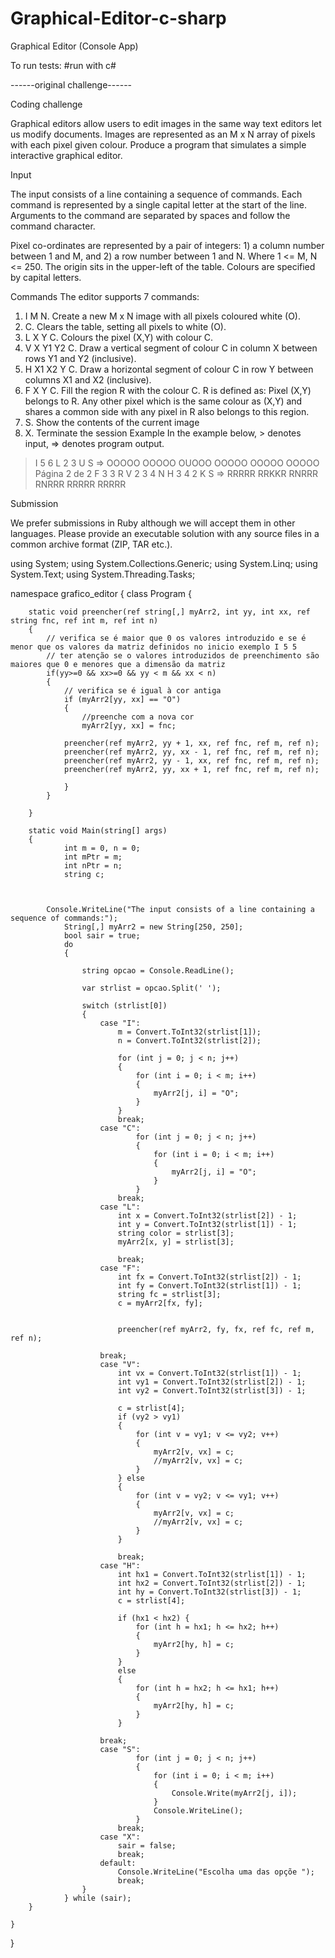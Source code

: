 # Graphical-Editor-c-sharp
Graphical Editor (Console App)

To run tests: #run with c#

------original challenge------

Coding challenge

Graphical editors allow users to edit images in the same way text editors let us modify documents. Images are represented as an M x N array of pixels with each pixel given colour.
Produce a program that simulates a simple interactive graphical editor.

Input

The input consists of a line containing a sequence of commands. Each command is represented by a single capital letter at the start of the line. Arguments to the command are separated by spaces and follow the command character.

Pixel co-ordinates are represented by a pair of integers: 1) a column number between 1 and M, and 2) a row number between 1 and N. Where 1 <= M, N <= 250. The origin sits in the upper-left of the table. Colours are specified by capital letters.

Commands
The editor supports 7 commands:
1. I M N. Create a new M x N image with all pixels coloured white (O).
2. C. Clears the table, setting all pixels to white (O).
3. L X Y C. Colours the pixel (X,Y) with colour C.
4. V X Y1 Y2 C. Draw a vertical segment of colour C in column X between rows Y1 and Y2
(inclusive).
5. H X1 X2 Y C. Draw a horizontal segment of colour C in row Y between columns X1 and 
X2
(inclusive).
6. F X Y C. Fill the region R with the colour C. R is defined as: Pixel (X,Y) belongs to R. Any 
other pixel which is the same colour as (X,Y) and shares a common side with any pixel in R 
also belongs to this region.
7. S. Show the contents of the current image
8. X. Terminate the session
Example
In the example below, > denotes input, => denotes program output.

> I 5 6
> L 2 3 U
> S
=>
OOOOO
OOOOO
OUOOO
OOOOO
OOOOO
OOOOO
Página 2 de 2
> F 3 3 R
> V 2 3 4 N
> H 3 4 2 K
> S
=>
RRRRR
RRKKR
RNRRR
RNRRR
RRRRR
RRRRR



Submission

We prefer submissions in Ruby although we will accept them in other languages. 
Please provide an executable solution with any source files in a common archive format (ZIP,  TAR etc.).


using System;
using System.Collections.Generic;
using System.Linq;
using System.Text;
using System.Threading.Tasks;

namespace grafico_editor
{
    class Program
    {

       
        static void preencher(ref string[,] myArr2, int yy, int xx, ref string fnc, ref int m, ref int n)
        {
            // verifica se é maior que 0 os valores introduzido e se é menor que os valores da matriz definidos no inicio exemplo I 5 5
            // ter atenção se o valores introduzidos de preenchimento são maiores que 0 e menores que a dimensão da matriz
            if(yy>=0 && xx>=0 && yy < m && xx < n)
            {
                // verifica se é igual à cor antiga 
                if (myArr2[yy, xx] == "O")
                {
                    //preenche com a nova cor
                    myArr2[yy, xx] = fnc;

                preencher(ref myArr2, yy + 1, xx, ref fnc, ref m, ref n);
                preencher(ref myArr2, yy, xx - 1, ref fnc, ref m, ref n);
                preencher(ref myArr2, yy - 1, xx, ref fnc, ref m, ref n);
                preencher(ref myArr2, yy, xx + 1, ref fnc, ref m, ref n);
               
                }
            }
                   
        }

        static void Main(string[] args)
        {
                int m = 0, n = 0;
                int mPtr = m;
                int nPtr = n;
                string c;

           

            Console.WriteLine("The input consists of a line containing a sequence of commands:");
                String[,] myArr2 = new String[250, 250];
                bool sair = true;
                do
                {

                    string opcao = Console.ReadLine();
                    
                    var strlist = opcao.Split(' ');

                    switch (strlist[0])
                    {
                        case "I":
                            m = Convert.ToInt32(strlist[1]);
                            n = Convert.ToInt32(strlist[2]);

                            for (int j = 0; j < n; j++)
                            {
                                for (int i = 0; i < m; i++)
                                {
                                    myArr2[j, i] = "O";
                                }
                            }
                            break;
                        case "C":
                                for (int j = 0; j < n; j++)
                                {
                                    for (int i = 0; i < m; i++)
                                    {
                                        myArr2[j, i] = "O";
                                    }
                                }
                            break;
                        case "L":
                            int x = Convert.ToInt32(strlist[2]) - 1;
                            int y = Convert.ToInt32(strlist[1]) - 1;
                            string color = strlist[3];
                            myArr2[x, y] = strlist[3];

                            break;
                        case "F":
                            int fx = Convert.ToInt32(strlist[2]) - 1;
                            int fy = Convert.ToInt32(strlist[1]) - 1;
                            string fc = strlist[3];
                            c = myArr2[fx, fy];

                      
                            preencher(ref myArr2, fy, fx, ref fc, ref m, ref n);
                            
                        break;
                        case "V":
                            int vx = Convert.ToInt32(strlist[1]) - 1;
                            int vy1 = Convert.ToInt32(strlist[2]) - 1;
                            int vy2 = Convert.ToInt32(strlist[3]) - 1;

                            c = strlist[4];
                            if (vy2 > vy1)
                            {
                                for (int v = vy1; v <= vy2; v++)
                                {
                                    myArr2[v, vx] = c;
                                    //myArr2[v, vx] = c;
                                }
                            } else
                            {
                                for (int v = vy2; v <= vy1; v++)
                                {
                                    myArr2[v, vx] = c;
                                    //myArr2[v, vx] = c;
                                }
                            }
                            
                            break;
                        case "H":
                            int hx1 = Convert.ToInt32(strlist[1]) - 1;
                            int hx2 = Convert.ToInt32(strlist[2]) - 1;
                            int hy = Convert.ToInt32(strlist[3]) - 1;
                            c = strlist[4];

                            if (hx1 < hx2) { 
                                for (int h = hx1; h <= hx2; h++)
                                {
                                    myArr2[hy, h] = c;            
                                }
                            }
                            else
                            {   
                                for (int h = hx2; h <= hx1; h++)
                                {
                                    myArr2[hy, h] = c;
                                }
                            }

                        break;
                        case "S":
                                for (int j = 0; j < n; j++)
                                {
                                    for (int i = 0; i < m; i++)
                                    {
                                        Console.Write(myArr2[j, i]);
                                    }
                                    Console.WriteLine();
                                }
                            break;
                        case "X":
                            sair = false;
                            break;
                        default:
                            Console.WriteLine("Escolha uma das opçõe ");
                            break;
                    }
                } while (sair);
        }

    }
}
